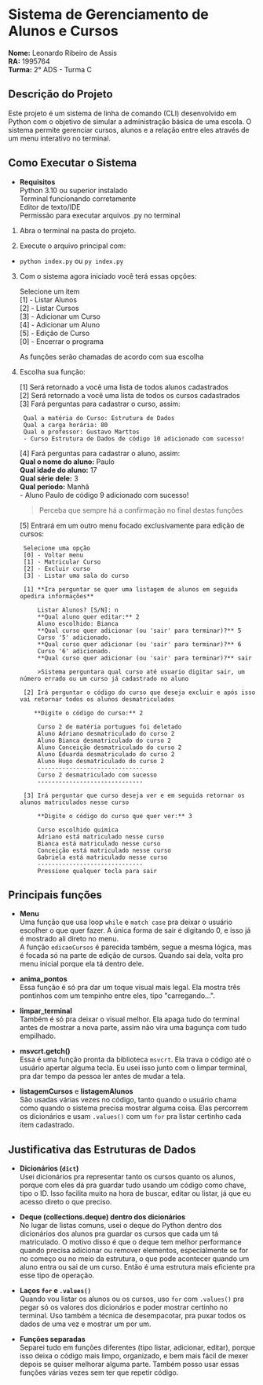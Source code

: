 # Sistema de Gerenciamento de Alunos e Cursos

**Nome:** Leonardo Ribeiro de Assis  
**RA:** 1995764  
**Turma:** 2° ADS - Turma C  


## Descrição do Projeto

Este projeto é um sistema de linha de comando (CLI) desenvolvido em Python com o objetivo de simular a administração básica de uma escola. O sistema permite gerenciar cursos, alunos e a relação entre eles através de um menu interativo no terminal.



## Como Executar o Sistema

-   **Requisitos**  
    Python 3.10 ou superior instalado  
    Terminal funcionando corretamente  
    Editor de texto/IDE  
    Permissão para executar arquivos .py no terminal  

1. Abra o terminal na pasta do projeto.

2. Execute o arquivo principal com:  
-   `python index.py` ou `py index.py`

3. Com o sistema agora iniciado você terá essas opções:

    Selecione um item  
    [1] - Listar Alunos  
    [2] - Listar Cursos  
    [3] - Adicionar um Curso  
    [4] - Adicionar um Aluno  
    [5] - Edição de Curso  
    [0] - Encerrar o programa  

    As funções serão chamadas de acordo com sua escolha

4. Escolha sua função:

    [1] Será retornado a você uma lista de todos alunos cadastrados  
    [2] Será retornado a você uma lista de todos os cursos cadastrados  
    [3] Fará perguntas para cadastrar o curso, assim:

        Qual a matéria do Curso: Estrutura de Dados  
        Qual a carga horária: 80  
        Qual o professor: Gustavo Marttos  
        - Curso Estrutura de Dados de código 10 adicionado com sucesso!

    [4] Fará perguntas para cadastrar o aluno, assim:  
        **Qual o nome do aluno:** Paulo  
        **Qual idade do aluno:** 17  
        **Qual série dele:** 3  
        **Qual período:** Manhã  
        - Aluno Paulo de código 9 adicionado com sucesso!

    > Perceba que sempre há a confirmação no final destas funções

    [5] Entrará em um outro menu focado exclusivamente para edição de cursos:

        Selecione uma opção  
        [0] - Voltar menu  
        [1] - Matricular Curso  
        [2] - Excluir curso  
        [3] - Listar uma sala do curso

        [1] **Ira perguntar se quer uma listagem de alunos em seguida opedira informações**

            Listar Alunos? [S/N]: n  
            **Qual aluno quer editar:** 2  
            Aluno escolhido: Bianca  
            **Qual curso quer adicionar (ou 'sair' para terminar)?** 5  
            Curso '5' adicionado.  
            **Qual curso quer adicionar (ou 'sair' para terminar)?** 6  
            Curso '6' adicionado.  
            **Qual curso quer adicionar (ou 'sair' para terminar)?** sair  

            >Sistema perguntara qual curso até usuario digitar sair, um número errado ou um curso já cadastrado no aluno
        
        [2] Irá perguntar o código do curso que deseja excluir e após isso vai retornar todos os alunos desmatriculados

           **Digite o código do curso:** 2  

            Curso 2 de matéria portugues foi deletado  
            Aluno Adriano desmatriculado do curso 2  
            Aluno Bianca desmatriculado do curso 2  
            Aluno Conceição desmatriculado do curso 2  
            Aluno Eduarda desmatriculado do curso 2  
            Aluno Hugo desmatriculado do curso 2  
            ------------------------------  
            Curso 2 desmatriculado com sucesso  
            ------------------------------
        
        [3] Irá perguntar que curso deseja ver e em seguida retornar os alunos matriculados nesse curso

            **Digite o código do curso que quer ver:** 3  

            Curso escolhido quimica  
            Adriano está matriculado nesse curso  
            Bianca está matriculado nesse curso  
            Conceição está matriculado nesse curso  
            Gabriela está matriculado nesse curso  
            ------------------------------  
            Pressione qualquer tecla para sair



## Principais funções

- **Menu**  
  Uma função que usa loop `while` e `match case` pra deixar o usuário escolher o que quer fazer. A única forma de sair é digitando 0, e isso já é mostrado ali direto no menu.  
  A função `edicaoCursos` é parecida também, segue a mesma lógica, mas é focada só na parte de edição de cursos. Quando sai dela, volta pro menu inicial porque ela tá dentro dele.  

- **anima_pontos**  
  Essa função é só pra dar um toque visual mais legal. Ela mostra três pontinhos com um tempinho entre eles, tipo "carregando...".

- **limpar_terminal**  
  Também é só pra deixar o visual melhor. Ela apaga tudo do terminal antes de mostrar a nova parte, assim não vira uma bagunça com tudo empilhado.  

- **msvcrt.getch()**  
  Essa é uma função pronta da biblioteca `msvcrt`. Ela trava o código até o usuário apertar alguma tecla. Eu usei isso junto com o limpar terminal, pra dar tempo da pessoa ler antes de mudar a tela.  

- **listagemCursos** e **listagemAlunos**  
  São usadas várias vezes no código, tanto quando o usuário chama como quando o sistema precisa mostrar alguma coisa. Elas percorrem os dicionários e usam `.values()` com um `for` pra listar certinho cada item cadastrado.

## Justificativa das Estruturas de Dados

- **Dicionários (`dict`)**  
  Usei dicionários pra representar tanto os cursos quanto os alunos, porque com eles dá pra guardar tudo usando um código como chave, tipo o ID. Isso facilita muito na hora de buscar, editar ou listar, já que eu acesso direto o que preciso.

- **Deque (collections.deque) dentro dos dicionários**  
  No lugar de listas comuns, usei o deque do Python dentro dos dicionários dos alunos pra guardar os cursos que cada um tá matriculado. O motivo disso é que o deque tem melhor performance quando precisa adicionar ou remover elementos, especialmente se for no começo ou no meio da estrutura, o que pode acontecer quando um aluno entra ou sai de um curso. Então é uma estrutura mais eficiente pra esse tipo de operação.

- **Laços `for` e `.values()`**  
  Quando vou listar os alunos ou os cursos, uso `for` com `.values()` pra pegar só os valores dos dicionários e poder mostrar certinho no terminal. Uso também a técnica de desempacotar, pra puxar todos os dados de uma vez e mostrar um por um.

- **Funções separadas**  
  Separei tudo em funções diferentes (tipo listar, adicionar, editar), porque isso deixa o código mais limpo, organizado, e bem mais fácil de mexer depois se quiser melhorar alguma parte. Também posso usar essas funções várias vezes sem ter que repetir código.
